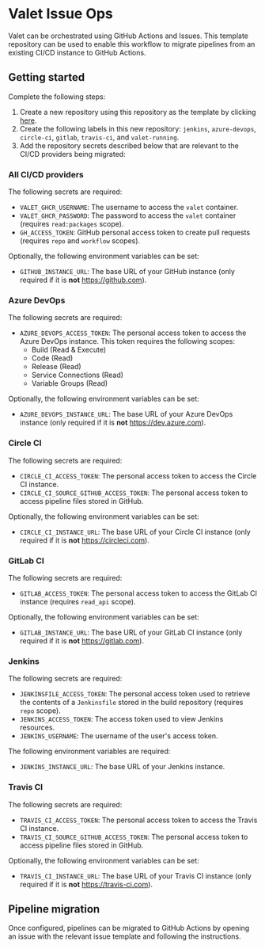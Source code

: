 # Valet Issue Ops

Valet can be orchestrated using GitHub Actions and Issues. This template repository can be used to enable this workflow to migrate pipelines from an existing CI/CD instance to GitHub Actions.

## Getting started

Complete the following steps:

1. Create a new repository using this repository as the template by clicking [here](https://github.com/github/valet-issue-ops/generate). 
2. Create the following labels in this new repository: `jenkins`, `azure-devops`, `circle-ci`, `gitlab`, `travis-ci`, and `valet-running`.
3. Add the repository secrets described below that are relevant to the CI/CD providers being migrated:

### All CI/CD providers

The following secrets are required:

- `VALET_GHCR_USERNAME`: The username to access the `valet` container.
- `VALET_GHCR_PASSWORD`: The password to access the `valet` container (requires `read:packages` scope).
- `GH_ACCESS_TOKEN`: GitHub personal access token to create pull requests (requires `repo` and `workflow` scopes).

Optionally, the following environment variables can be set:

- `GITHUB_INSTANCE_URL`: The base URL of your GitHub instance (only required if it is **not** <https://github.com>).

### Azure DevOps

The following secrets are required:

- `AZURE_DEVOPS_ACCESS_TOKEN`: The personal access token to access the Azure DevOps instance. This token requires the following scopes:
  - Build (Read & Execute)
  - Code (Read)
  - Release (Read)
  - Service Connections (Read)
  - Variable Groups (Read)

Optionally, the following environment variables can be set:

- `AZURE_DEVOPS_INSTANCE_URL`: The base URL of your Azure DevOps instance (only required if it is **not** <https://dev.azure.com>).

### Circle CI

The following secrets are required:

- `CIRCLE_CI_ACCESS_TOKEN`: The personal access token to access the Circle CI instance.
- `CIRCLE_CI_SOURCE_GITHUB_ACCESS_TOKEN`: The personal access token to access pipeline files stored in GitHub.

Optionally, the following environment variables can be set:

- `CIRCLE_CI_INSTANCE_URL`: The base URL of your Circle CI instance (only required if it is **not** <https://circleci.com>).

### GitLab CI

The following secrets are required:

- `GITLAB_ACCESS_TOKEN`: The personal access token to access the GitLab CI instance (requires `read_api` scope).

Optionally, the following environment variables can be set:

- `GITLAB_INSTANCE_URL`: The base URL of your GitLab CI instance (only required if it is **not** <https://gitlab.com>).

### Jenkins

The following secrets are required:

- `JENKINSFILE_ACCESS_TOKEN`: The personal access token used to retrieve the contents of a `Jenkinsfile` stored in the build repository (requires `repo` scope).
- `JENKINS_ACCESS_TOKEN`: The access token used to view Jenkins resources.
- `JENKINS_USERNAME`: The username of the user's access token.

The following environment variables are required:

- `JENKINS_INSTANCE_URL`: The base URL of your Jenkins instance.

### Travis CI

The following secrets are required:

- `TRAVIS_CI_ACCESS_TOKEN`: The personal access token to access the Travis CI instance.
- `TRAVIS_CI_SOURCE_GITHUB_ACCESS_TOKEN`: The personal access token to access pipeline files stored in GitHub.

Optionally, the following environment variables can be set:

- `TRAVIS_CI_INSTANCE_URL`: The base URL of your Travis CI instance (only required if it is **not** <https://travis-ci.com>).

## Pipeline migration

Once configured, pipelines can be migrated to GitHub Actions by opening an issue with the relevant issue template and following the instructions.
